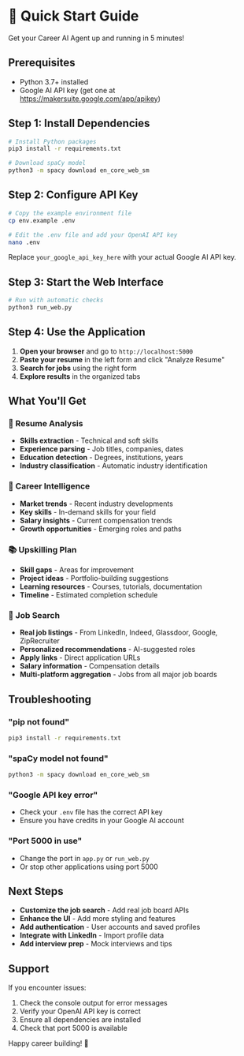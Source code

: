 # 🚀 Quick Start Guide

Get your Career AI Agent up and running in 5 minutes!

## Prerequisites

- Python 3.7+ installed
- Google AI API key (get one at https://makersuite.google.com/app/apikey)

## Step 1: Install Dependencies

```bash
# Install Python packages
pip3 install -r requirements.txt

# Download spaCy model
python3 -m spacy download en_core_web_sm
```

## Step 2: Configure API Key

```bash
# Copy the example environment file
cp env.example .env

# Edit the .env file and add your OpenAI API key
nano .env
```

Replace `your_google_api_key_here` with your actual Google AI API key.

## Step 3: Start the Web Interface

```bash
# Run with automatic checks
python3 run_web.py
```

## Step 4: Use the Application

1. **Open your browser** and go to `http://localhost:5000`
2. **Paste your resume** in the left form and click "Analyze Resume"
3. **Search for jobs** using the right form
4. **Explore results** in the organized tabs

## What You'll Get

### 📄 Resume Analysis
- **Skills extraction** - Technical and soft skills
- **Experience parsing** - Job titles, companies, dates
- **Education detection** - Degrees, institutions, years
- **Industry classification** - Automatic industry identification

### 🧠 Career Intelligence
- **Market trends** - Recent industry developments
- **Key skills** - In-demand skills for your field
- **Salary insights** - Current compensation trends
- **Growth opportunities** - Emerging roles and paths

### 📚 Upskilling Plan
- **Skill gaps** - Areas for improvement
- **Project ideas** - Portfolio-building suggestions
- **Learning resources** - Courses, tutorials, documentation
- **Timeline** - Estimated completion schedule

### 💼 Job Search
- **Real job listings** - From LinkedIn, Indeed, Glassdoor, Google, ZipRecruiter
- **Personalized recommendations** - AI-suggested roles
- **Apply links** - Direct application URLs
- **Salary information** - Compensation details
- **Multi-platform aggregation** - Jobs from all major job boards

## Troubleshooting

### "pip not found"
```bash
pip3 install -r requirements.txt
```

### "spaCy model not found"
```bash
python3 -m spacy download en_core_web_sm
```

### "Google API key error"
- Check your `.env` file has the correct API key
- Ensure you have credits in your Google AI account

### "Port 5000 in use"
- Change the port in `app.py` or `run_web.py`
- Or stop other applications using port 5000

## Next Steps

- **Customize the job search** - Add real job board APIs
- **Enhance the UI** - Add more styling and features
- **Add authentication** - User accounts and saved profiles
- **Integrate with LinkedIn** - Import profile data
- **Add interview prep** - Mock interviews and tips

## Support

If you encounter issues:
1. Check the console output for error messages
2. Verify your OpenAI API key is correct
3. Ensure all dependencies are installed
4. Check that port 5000 is available

Happy career building! 🎉

